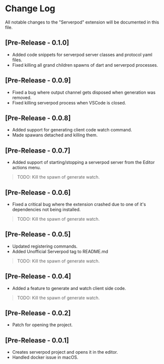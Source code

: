 # Change Log

All notable changes to the "Serverpod" extension will be documented in this file.

## [Pre-Release - 0.1.0]

- Added code snippets for serverpod server classes and protocol yaml files.
- Fixed killing all grand children spawns of dart and serverpod processes.

## [Pre-Release - 0.0.9]

- Fixed a bug where output channel gets disposed when generation was removed.
- Fixed killing serverpod process when VSCode is closed.

## [Pre-Release - 0.0.8]

- Added support for generating client code watch command.
- Made spawans detached and killing them.

## [Pre-Release - 0.0.7]

- Added support of starting/stopping a serverpod server from the Editor actions menu.

> TODO: Kill the spawn of generate watch.

## [Pre-Release - 0.0.6]

- Fixed a critical bug where the extension crashed due to one of it's dependencies not being installed.

> TODO: Kill the spawn of generate watch.

## [Pre-Release - 0.0.5]

- Updated registering commands.
- Added Unofficial Serverpod tag to README.md
> TODO: Kill the spawn of generate watch.

## [Pre-Release - 0.0.4]

- Added a feature to generate and watch client side code.
> TODO: Kill the spawn of generate watch.

## [Pre-Release - 0.0.2]

- Patch for opening the project.

## [Pre-Release - 0.0.1]

- Creates serverpod project and opens it in the editor.
- Handled docker issue in macOS.
